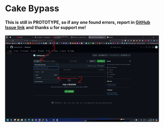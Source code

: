 # Cake Bypass
#### This is still in **PROTOTYPE**, so if any one found errors, report in [GitHub Issue link](https://github.com/Quanvm0501alt1/CakeBypass1/issues) and thanks u for support me!
![how to go to prototype branch](https://raw.githubusercontent.com/Quanvm0501alt1/CakeBypass1/refs/heads/prototype/pictures.bmp)
